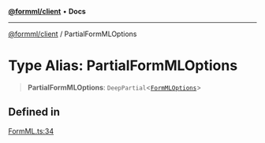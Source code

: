 [**@formml/client**](../README.md) • **Docs**

---

[@formml/client](../globals.md) / PartialFormMLOptions

# Type Alias: PartialFormMLOptions

> **PartialFormMLOptions**: `DeepPartial`\<[`FormMLOptions`](FormMLOptions.md)\>

## Defined in

[FormML.ts:34](https://github.com/formml/formml/blob/527c6e93502cf5114979de3946b0cc8cf0790b3f/packages/client/src/FormML.ts#L34)
